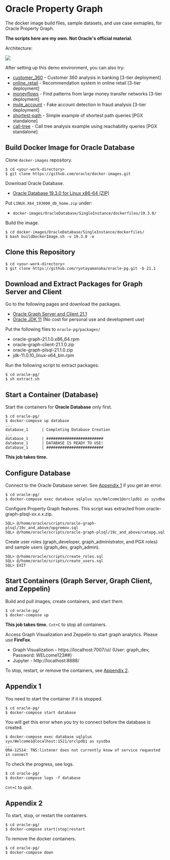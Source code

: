 # Oracle Property Graph

The docker image build files, sample datasets, and use case exmaples, for Oracle Property Graph.

**The scripts here are my own. Not Oracle's official material.**

Architecture:

![](https://user-images.githubusercontent.com/4862919/80330080-632e9a00-886e-11ea-822e-0a96e40dbbf9.jpg)

After setting up this demo environment, you can also try:

- [customer_360](./graphs/customer_360/README.md) - Customer 360 analysis in banking [3-tier deployment]
- [online_retail](https://github.com/ryotayamanaka/online_retail) - Recommendation system in online retail [3-tier deployment]
- [moneyflows](https://github.com/ryotayamanaka/moneyflows) - Find patterns from large money transfer networks [3-tier deployment]
- [mule_account](./graphs/mule_account/README.md) - Fake account detection in fraud analysis [3-tier deployment]
- [shortest-path](https://github.com/ryotayamanaka/shortest-path) - Simple example of shortest path queries [PGX standalone]
- [call-tree](https://github.com/ryotayamanaka/call-tree) - Call tree analysis example using reachability queries [PGX standalone]

## Build Docker Image for Oracle Database

Clone `docker-images` repository.

    $ cd <your-work-directory>
    $ git clone https://github.com/oracle/docker-images.git

Download Oracle Database.

* [Oracle Database 19.3.0 for Linux x86-64 (ZIP)](https://www.oracle.com/database/technologies/oracle-database-software-downloads.html)

Put `LINUX.X64_193000_db_home.zip` under:
* `docker-images/OracleDatabase/SingleInstance/dockerfiles/19.3.0/`

Build the image.

    $ cd docker-images/OracleDatabase/SingleInstance/dockerfiles/
    $ bash buildDockerImage.sh -v 19.3.0 -e

## Clone this Repository

    $ cd <your-work-directory>
    $ git clone https://github.com/ryotayamanaka/oracle-pg.git -b 21.1

## Download and Extract Packages for Graph Server and Client

Go to the following pages and download the packages.

* [Oracle Graph Server and Client 21.1](https://www.oracle.com/database/technologies/spatialandgraph/property-graph-features/graph-server-and-client/graph-server-and-client-downloads.html)
* [Oracle JDK 11](https://www.oracle.com/java/technologies/javase-jdk11-downloads.html) (No cost for personal use and development use)

Put the following files to `oracle-pg/packages/`
 
- oracle-graph-21.1.0.x86_64.rpm
- oracle-graph-client-21.1.0.zip
- oracle-graph-plsql-21.1.0.zip
- jdk-11.0.10_linux-x64_bin.rpm

Run the following script to extract packages:

    $ cd oracle-pg/
    $ sh extract.sh

## Start a Container (Database)

Start the containers for **Oracle Database** only first.

    $ cd oracle-pg/
    $ docker-compose up database
    ...
    database_1      | Completing Database Creation
    ...
    database_1      | #########################
    database_1      | DATABASE IS READY TO USE!
    database_1      | #########################

**This job takes time.**

## Configure Database

Connect to the Oracle Database server. See [Appendix 1](#appendix-1) if you get an error.

    $ cd oracle-pg/
    $ docker-compose exec database sqlplus sys/Welcome1@orclpdb1 as sysdba

Configure Property Graph features. This script was extracted from oracle-graph-plsql-xx.x.x.zip.

    SQL> @/home/oracle/scripts/oracle-graph-plsql/19c_and_above/opgremov.sql
    SQL> @/home/oracle/scripts/oracle-graph-plsql/19c_and_above/catopg.sql

Create user roles (graph_developer, graph_administrator, and PGX roles) and sample users (graph_dev, graph_admin).

    SQL> @/home/oracle/scripts/create_roles.sql
    SQL> @/home/oracle/scripts/create_users.sql
    SQL> EXIT

## Start Containers (Graph Server, Graph Client, and Zeppelin)

Build and pull images, create containers, and start them.

    $ cd oracle-pg/
    $ docker-compose up

**This job takes time.** `Cnt+C` to stop all containers.

Access Graph Visualization and Zeppelin to start graph analytics. Please use **FireFox**.

* Graph Visualization - https://localhost:7007/ui/ (User: graph_dev, Password: WELcome123##)
* Jupyter - http://localhost:8888/

To stop, restart, or remove the containers, see [Appendix 2](#appendix-2).

## Appendix 1

You need to start the container if it is stopped.

    $ cd oracle-pg/
    $ docker-compose start database

You will get this error when you try to connect before the database is created.

    $ docker-compose exec database sqlplus sys/Welcome1@localhost:1521/orclpdb1 as sysdba
    ...
    ORA-12514: TNS:listener does not currently know of service requested in connect

To check the progress, see logs.

    $ cd oracle-pg/
    $ docker-compose logs -f database

`Cnt+C` to quit.

## Appendix 2

To start, stop, or restart the containers.

    $ cd oracle-pg/
    $ docker-compose start|stop|restart

To remove the docker containers.

    $ cd oracle-pg/
    $ docker-compose down
